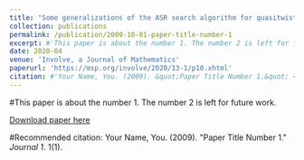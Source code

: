 ```yaml
---
title: "Some generalizations of the ASR search algorithm for quasitwisted codes"
collection: publications
permalink: /publication/2009-10-01-paper-title-number-1
excerpt: #'This paper is about the number 1. The number 2 is left for future work.'
date: 2020-04
venue: 'Involve, a Journal of Mathematics'
paperurl: 'https://msp.org/involve/2020/13-1/p10.xhtml'
citation: #'Your Name, You. (2009). &quot;Paper Title Number 1.&quot; <i>Journal 1</i>. 1(1).'
---
```

#This paper is about the number 1. The number 2 is left for future work.

[Download paper here](http://academicpages.github.io/files/paper1.pdf)

#Recommended citation: Your Name, You. (2009). "Paper Title Number 1." <i>Journal 1</i>. 1(1).
